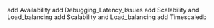 add Availability
add Debugging_Latency_Issues
add Scalability and Load_balancing
add Scalability and Load_balancing
add Timescaledb
